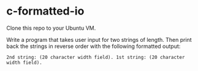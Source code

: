 # c-formatted-io

Clone this repo to your Ubuntu VM.

Write a program that takes user input for two strings of length. Then print back the strings in reverse order with the following formatted output:

`2nd string: (20 character width field). 1st string: (20 character width field).`

